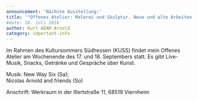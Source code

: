 ```yaml
---
announcement: 'Nächste Ausstellung:'
title: '"Offenes Atelier: Malerei und Skulptur. Neue und alte Arbeiten."'
#date: 18. Juli 2016
author: Kurt ADAM Arnold
category: important-info
---
```


Im Rahmen des Kultursommers Südhessen (KUSS) findet mein Offenes Atelier am Wochenende des 17. und 18. Septembers statt. Es gibt Live-Musik, Snacks, Getränke und Gespräche über Kunst.

Musik: New Way Six (Sa); <br>Nicolas Arnold and friends (So)

Anschrift: Werkraum in der Illertstraße 11, 68519 Viernheim
